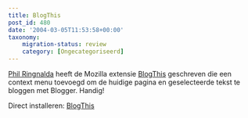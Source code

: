 ```yaml
---
title: BlogThis
post_id: 480
date: '2004-03-05T11:53:58+00:00'
taxonomy:
    migration-status: review
    category: [Ongecategoriseerd]
---
```

[Phil Ringnalda](http://philringnalda.com/) heeft de Mozilla extensie [BlogThis](http://texturizer.net/firefox/extensions/#blogthis) geschreven die een context menu toevoegd om de huidige pagina en geselecteerde tekst te bloggen met Blogger. Handig!

Direct installeren: [BlogThis](http://philringnalda.com/mozilla/blogthis.xpi)